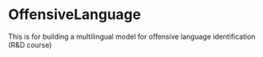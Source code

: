 # OffensiveLanguage
This is for building a multilingual model for offensive language identification (R&amp;D course)
